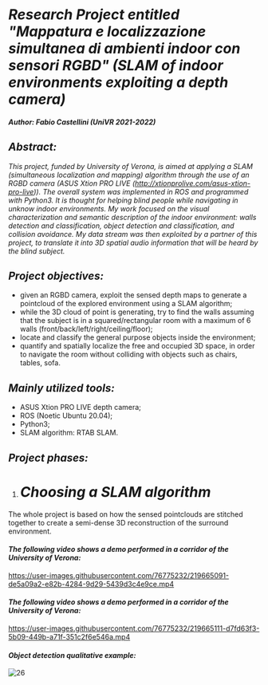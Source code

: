 # _Research Project entitled "Mappatura e localizzazione simultanea di ambienti indoor con sensori RGBD" (SLAM of indoor environments exploiting a depth camera)_
##### Author: Fabio Castellini (UniVR 2021-2022)

## _Abstract:_
_This project, funded by University of Verona, is aimed at applying a SLAM (simultaneous localization and mapping) algorithm through the use of an RGBD camera (ASUS Xtion PRO LIVE (http://xtionprolive.com/asus-xtion-pro-live)). The overall system was implemented in ROS and programmed with Python3. It is thought for helping blind people while navigating in unknow indoor environments. My work focused on the visual characterization and semantic description of the indoor environment: walls detection and classification, object detection and classification, and collision avoidance. My data stream was then exploited by a partner of this project, to translate it into 3D spatial audio information that will be heard by the blind subject._

## _Project objectives:_ 
- given an RGBD camera, exploit the sensed depth maps to generate a pointcloud of the explored environment using a SLAM algorithm;
- while the 3D cloud of point is generating, try to find the walls assuming that the subject is in a squared/rectangular room with a maximum of 6 walls (front/back/left/right/ceiling/floor);
- locate and classify the general purpose objects inside the environment;
- quantify and spatially localize the free and occupied 3D space, in order to navigate the room without colliding with objects such as chairs, tables, sofa.

## _Mainly utilized tools:_ 
- ASUS Xtion PRO LIVE depth camera;
- ROS (Noetic Ubuntu 20.04);
- Python3;
- SLAM algorithm: RTAB SLAM.

## _Project phases:_
1. # _Choosing a SLAM algorithm_
The whole project is based on how the sensed pointclouds are stitched together to create a semi-dense 3D reconstruction of the surround environment. 

#### _The following video shows a demo performed in a corridor of the University of Verona:_

https://user-images.githubusercontent.com/76775232/219665091-de5a09a2-e82b-4284-9d29-5439d3c4e9ce.mp4

#### _The following video shows a demo performed in a corridor of the University of Verona:_

https://user-images.githubusercontent.com/76775232/219665111-d7fd63f3-5b09-449b-a71f-351c2f6e546a.mp4


#### _Object detection qualitative example:_
![26](https://user-images.githubusercontent.com/76775232/219668593-0eb3c447-dad2-4269-a4b6-2c39176d683f.png)
